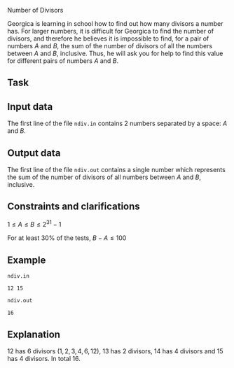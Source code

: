 Number of Divisors

Georgica is learning in school how to find out how many divisors a number has. For larger numbers, it is difficult for Georgica to find the number of divisors, and therefore he believes it is impossible to find, for a pair of numbers $A$ and $B$, the sum of the number of divisors of all the numbers between $A$ and $B$, inclusive. Thus, he will ask you for help to find this value for different pairs of numbers $A$ and $B$.

## Task

## Input data

The first line of the file `ndiv.in` contains 2 numbers separated by a space: $A$ and $B$.

## Output data

The first line of the file `ndiv.out` contains a single number which represents the sum of the number of divisors of all numbers between $A$ and $B$, inclusive.

## Constraints and clarifications

$1 \leq A \leq B \leq 2^{31} - 1$

For at least $30 \%$ of the tests, $B - A \leq 100$

## Example

`ndiv.in`
```
12 15
```

`ndiv.out`
```
16
```

## Explanation

$12$ has $6$ divisors $(1, 2, 3, 4, 6, 12)$, $13$ has $2$ divisors, $14$ has $4$ divisors and $15$ has $4$ divisors. In total $16$.